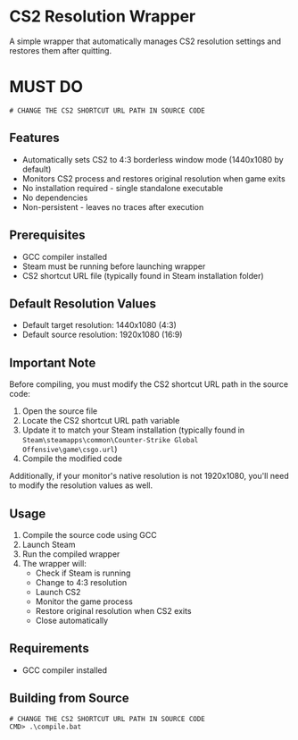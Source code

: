 # CS2 Resolution Wrapper

A simple wrapper that automatically manages CS2 resolution settings and restores them after quitting. 

# MUST DO
```
# CHANGE THE CS2 SHORTCUT URL PATH IN SOURCE CODE
```

## Features

- Automatically sets CS2 to 4:3 borderless window mode (1440x1080 by default)
- Monitors CS2 process and restores original resolution when game exits
- No installation required - single standalone executable
- No dependencies
- Non-persistent - leaves no traces after execution

## Prerequisites

- GCC compiler installed
- Steam must be running before launching wrapper
- CS2 shortcut URL file (typically found in Steam installation folder)

## Default Resolution Values

- Default target resolution: 1440x1080 (4:3)
- Default source resolution: 1920x1080 (16:9)

## Important Note

Before compiling, you must modify the CS2 shortcut URL path in the source code:

1. Open the source file
2. Locate the CS2 shortcut URL path variable
3. Update it to match your Steam installation (typically found in `Steam\steamapps\common\Counter-Strike Global Offensive\game\csgo.url`)
4. Compile the modified code

Additionally, if your monitor's native resolution is not 1920x1080, you'll need to modify the resolution values as well.

## Usage

1. Compile the source code using GCC
2. Launch Steam
3. Run the compiled wrapper
4. The wrapper will:
   - Check if Steam is running
   - Change to 4:3 resolution
   - Launch CS2
   - Monitor the game process
   - Restore original resolution when CS2 exits
   - Close automatically

## Requirements

- GCC compiler installed

## Building from Source

```
# CHANGE THE CS2 SHORTCUT URL PATH IN SOURCE CODE
CMD> .\compile.bat
```
